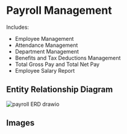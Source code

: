 # Payroll Management
Includes:
* Employee Management
* Attendance Management
* Department Management
* Benefits and Tax Deductions Management
* Total Gross Pay and Total Net Pay
* Employee Salary Report

## Entity Relationship Diagram
![payroll ERD drawio](https://github.com/ShinAquila/Payroll-Management/assets/116891599/0b42b4ec-d013-4318-b4ef-51c164346243)



## Images

